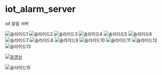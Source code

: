 # iot_alarm_server
iot 알람 서버


![슬라이드1](https://user-images.githubusercontent.com/40861980/127267137-cf461e8e-ddb4-4b18-8d7b-8b5d731683cb.JPG)
![슬라이드2](https://user-images.githubusercontent.com/40861980/127267139-34a637bd-881d-456d-8c3f-253da356190f.JPG)
![슬라이드3](https://user-images.githubusercontent.com/40861980/127267141-15898fa5-648e-4ed4-9920-544c73779f37.JPG)
![슬라이드4](https://user-images.githubusercontent.com/40861980/127267142-4ca02454-e090-47ff-9934-01b42d88031c.JPG)
![슬라이드5](https://user-images.githubusercontent.com/40861980/127267143-18a31b6c-7ec7-4aa6-a97b-fec1553efddc.JPG)
![슬라이드6](https://user-images.githubusercontent.com/40861980/127267144-4242f2a8-90b0-4b07-9530-702217b0e44f.JPG)
![슬라이드7](https://user-images.githubusercontent.com/40861980/127267145-e6504d22-0491-41fa-8bcc-ab736590672a.JPG)
![슬라이드8](https://user-images.githubusercontent.com/40861980/127267148-5f15b21e-9fe0-4e42-8a48-1d24eb8336ae.JPG)
![슬라이드9](https://user-images.githubusercontent.com/40861980/127267152-61c6fa61-3f7a-4f39-ba93-6b506f33ef38.JPG)
![슬라이드10](https://user-images.githubusercontent.com/40861980/127267155-ba17770c-b4b8-4382-972f-fb04ac8db57e.JPG)
![슬라이드11](https://user-images.githubusercontent.com/40861980/127267156-163d0a48-4c8e-4851-864b-3a5f94ad82e3.JPG)
![슬라이드12](https://user-images.githubusercontent.com/40861980/127267157-75292674-d699-4076-a0c3-2cb877da5477.JPG)
![슬라이드13](https://user-images.githubusercontent.com/40861980/127267158-b3456853-4919-429b-bda7-f106d69a4cbd.JPG)

[![동영상](https://user-images.githubusercontent.com/40861980/127267161-73fc03d1-3e84-4c0a-8428-d6cf30a56c67.JPG)](https://youtu.be/d20muCQOti4?t=0s) 

![슬라이드15](https://user-images.githubusercontent.com/40861980/127267163-cb51d0aa-ca0a-437a-a35c-a173563623bd.JPG)
